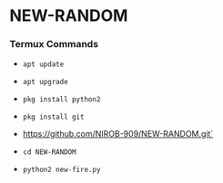 # NEW-RANDOM
### Termux Commands


* `apt update`

* `apt upgrade`

* `pkg install python2`

* `pkg install git`

* https://github.com/NIROB-909/NEW-RANDOM.git`

* `cd NEW-RANDOM`

* `python2 new-fire.py`
